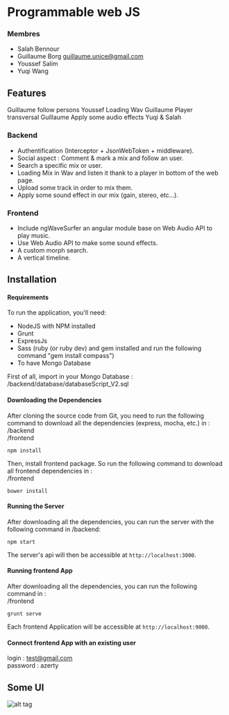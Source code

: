 # Programmable web JS

### Membres

- Salah Bennour 
- Guillaume Borg <guillaume.unice@gmail.com>
- Youssef Salim 
- Yuqi Wang 

## Features

 Guillaume
follow persons Youssef
Loading Wav Guillaume
Player transversal Guillaume
Apply some audio effects Yuqi & Salah

### Backend
* Authentification (Interceptor + JsonWebToken + middleware).
* Social aspect : Comment & mark a mix and follow an user.
* Search a specific mix or user.
* Loading Mix in Wav and listen it thank to a player in bottom of the web page.
* Upload some track in order to mix them.
* Apply some sound effect in our mix (gain, stereo, etc...).

### Frontend
* Include ngWaveSurfer an angular module base on Web Audio API to play music.
* Use Web Audio API to make some sound effects.
* A custom morph search.
* A vertical timeline.


## Installation

#### Requirements
To run the application, you'll need: <br />
* NodeJS with NPM installed
* Grunt
* ExpressJs
* Sass (ruby (or ruby dev) and gem installed and run the following command "gem install compass")
* To have Mongo Database



First of all, import in your Mongo Database : /backend/database/databaseScript_V2.sql


#### Downloading the Dependencies
After cloning the source code from Git, you need to run the following command to download all the dependencies (express, mocha, etc.) in :<br />
/backend<br />
/frontend

```
npm install
```

Then, install frontend package. So run the following command to download all frontend dependencies in :<br />
/frontend

```
bower install
```


#### Running the Server
After downloading all the dependencies, you can run the server with the following command in /backend:

```
npm start
```

The server's api will then be accessible at `http://localhost:3000`.

#### Running frontend App
After downloading all the dependencies, you can run the following command in :<br />
/frontend

```
grunt serve
```

Each frontend Application will be accessible at `http://localhost:9000`.

#### Connect frontend App with an existing user
login : test@gmail.com<br />
password : azerty<br />

## Some UI

![alt tag](https://github.com/GuillaumeUnice/Programmable_Web/readme_img/login.png)